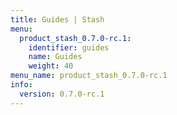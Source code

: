 ```yaml
---
title: Guides | Stash
menu:
  product_stash_0.7.0-rc.1:
    identifier: guides
    name: Guides
    weight: 40
menu_name: product_stash_0.7.0-rc.1
info:
  version: 0.7.0-rc.1
---
```


